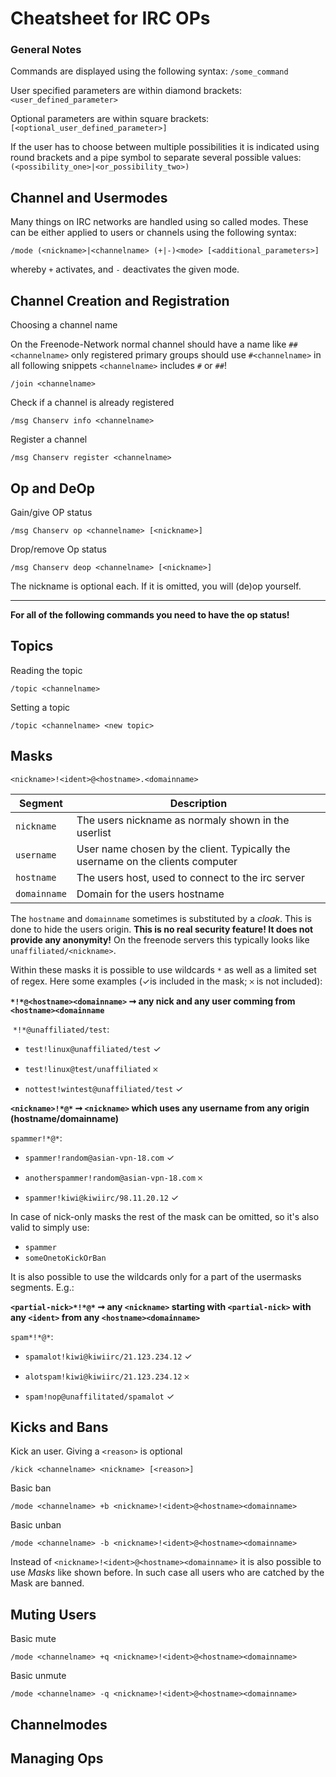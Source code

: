 # Cheatsheet for IRC OPs

### General Notes

Commands are displayed using the following syntax: `/some_command`

User specified parameters are within diamond brackets: `<user_defined_parameter>`

Optional parameters are within square brackets: `[<optional_user_defined_parameter>]` 

If the user has to choose between multiple possibilities it is indicated using round brackets and a pipe symbol to separate several possible values: `(<possibility_one>|<or_possibility_two>)`

## Channel and Usermodes

Many things on IRC networks are handled using so called modes. These can be either applied to users or channels using the following syntax:

`/mode (<nickname>|<channelname> (+|-)<mode> [<additional_parameters>]`

whereby `+` activates, and `-` deactivates the given mode.

## Channel Creation and Registration

Choosing a channel name

On the Freenode-Network normal channel should have a name like `##<channelname>` only registered primary groups should use `#<channelname>` in all following snippets `<channelname>` includes `#` or `##`!

`/join <channelname>` 

Check if a channel is already registered

`/msg Chanserv info <channelname>` 

Register a channel

`/msg Chanserv register <channelname>` 

## Op and DeOp

Gain/give OP status

`/msg Chanserv op <channelname> [<nickname>]`

Drop/remove Op status

`/msg Chanserv deop <channelname> [<nickname>]` 

The nickname is optional each. If it is omitted, you will (de)op yourself.

---

**For all of the following commands you need to have the op status!**

## Topics

Reading the topic

`/topic <channelname>`

Setting a topic

`/topic <channelname> <new topic>` 

## Masks

`<nickname>!<ident>@<hostname>.<domainname>`

| Segment      | Description                                                                    |
| ------------ | ------------------------------------------------------------------------------ |
| `nickname`   | The users nickname as normaly shown in the userlist                            |
| `username`   | User name chosen by the client. Typically the username on the clients computer |
| `hostname`   | The users host, used to connect to the irc server                              |
| `domainname` | Domain for the users hostname                                                  |

The `hostname` and `domainname` sometimes is substituted by a *cloak*. This is done to hide the users origin. **This is no real security feature! It does not provide any anonymity!** On the freenode servers this typically looks like `unaffiliated/<nickname>`.

Within these masks it is possible to use wildcards `*` as well as a limited set of regex. Here some examples (✓is included in the mask; 𐄂 is not included):

**`*!*@<hostname><domainname>` ➞ any nick and any user comming from `<hostname><domainname`**

 `*!*@unaffiliated/test`:

- `test!linux@unaffiliated/test` ✓

- `test!linux@test/unaffiliated` 𐄂

- `nottest!wintest@unaffiliated/test` ✓

**`<nickname>!*@*` ➞ `<nickname>` which uses any username from any origin (hostname/domainname)**

`spammer!*@*`:

- `spammer!random@asian-vpn-18.com` ✓

- `anotherspammer!random@asian-vpn-18.com` 𐄂

- `spammer!kiwi@kiwiirc/98.11.20.12` ✓

In case of nick-only masks the rest of the mask can be omitted, so it's also valid to simply use:
- `spammer`
- `someOnetoKickOrBan` 

It is also possible to use the wildcards only for a part of the usermasks segments. E.g.:

**`<partial-nick>*!*@*` ➞ any `<nickname>` starting with `<partial-nick>` with any `<ident>` from any `<hostname><domainname>`** 

`spam*!*@*`:

- `spamalot!kiwi@kiwiirc/21.123.234.12` ✓

- `alotspam!kiwi@kiwiirc/21.123.234.12` 𐄂

- `spam!nop@unaffilitated/spamalot` ✓

## Kicks and Bans
Kick an user. Giving a `<reason>` is optional

`/kick <channelname> <nickname> [<reason>]`

Basic ban

`/mode <channelname> +b <nickname>!<ident>@<hostname><domainname>`

Basic unban

`/mode <channelname> -b <nickname>!<ident>@<hostname><domainname>`

Instead of `<nickname>!<ident>@<hostname><domainname>` it is also possible to use *Masks* like shown before. In such case all users who are catched by the Mask are banned.

## Muting Users

Basic mute

`/mode <channelname> +q <nickname>!<ident>@<hostname><domainname>`

Basic unmute

`/mode <channelname> -q <nickname>!<ident>@<hostname><domainname>`


## Channelmodes

## Managing Ops




